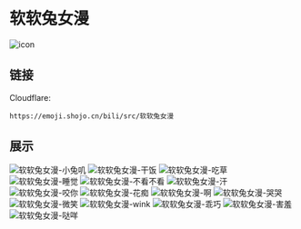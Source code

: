 # 软软兔女漫
![icon](https://emoji.shojo.cn/bili/src/软软兔女漫/icon.png)
## 链接
Cloudflare:
```
https://emoji.shojo.cn/bili/src/软软兔女漫
```
## 展示
![软软兔女漫-小兔叽](https://emoji.shojo.cn/bili/src/软软兔女漫/软软兔女漫-小兔叽.png)
![软软兔女漫-干饭](https://emoji.shojo.cn/bili/src/软软兔女漫/软软兔女漫-干饭.png)
![软软兔女漫-吃草](https://emoji.shojo.cn/bili/src/软软兔女漫/软软兔女漫-吃草.png)
![软软兔女漫-睡觉](https://emoji.shojo.cn/bili/src/软软兔女漫/软软兔女漫-睡觉.png)
![软软兔女漫-不看不看](https://emoji.shojo.cn/bili/src/软软兔女漫/软软兔女漫-不看不看.png)
![软软兔女漫-汗](https://emoji.shojo.cn/bili/src/软软兔女漫/软软兔女漫-汗.png)
![软软兔女漫-咬你](https://emoji.shojo.cn/bili/src/软软兔女漫/软软兔女漫-咬你.png)
![软软兔女漫-花痴](https://emoji.shojo.cn/bili/src/软软兔女漫/软软兔女漫-花痴.png)
![软软兔女漫-啊](https://emoji.shojo.cn/bili/src/软软兔女漫/软软兔女漫-啊.png)
![软软兔女漫-哭哭](https://emoji.shojo.cn/bili/src/软软兔女漫/软软兔女漫-哭哭.png)
![软软兔女漫-微笑](https://emoji.shojo.cn/bili/src/软软兔女漫/软软兔女漫-微笑.png)
![软软兔女漫-wink](https://emoji.shojo.cn/bili/src/软软兔女漫/软软兔女漫-wink.png)
![软软兔女漫-乖巧](https://emoji.shojo.cn/bili/src/软软兔女漫/软软兔女漫-乖巧.png)
![软软兔女漫-害羞](https://emoji.shojo.cn/bili/src/软软兔女漫/软软兔女漫-害羞.png)
![软软兔女漫-哒咩](https://emoji.shojo.cn/bili/src/软软兔女漫/软软兔女漫-哒咩.png)

